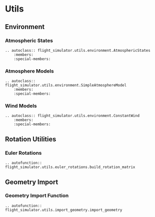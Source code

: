 # Utils

## Environment

### Atmospheric States

```{eval-rst}
.. autoclass:: flight_simulator.utils.environment.AtmosphericStates
    :members:
    :special-members:
```

### Atmosphere Models

```{eval-rst}
.. autoclass:: flight_simulator.utils.environment.SimpleAtmosphereModel
    :members:
    :special-members:
```

### Wind Models

```{eval-rst}
.. autoclass:: flight_simulator.utils.environment.ConstantWind
    :members:
    :special-members:
```

## Rotation Utilities

### Euler Rotations

```{eval-rst}
.. autofunction:: flight_simulator.utils.euler_rotations.build_rotation_matrix
```

## Geometry Import

### Geometry Import Function

```{eval-rst}
.. autofunction:: flight_simulator.utils.import_geometry.import_geometry
```
